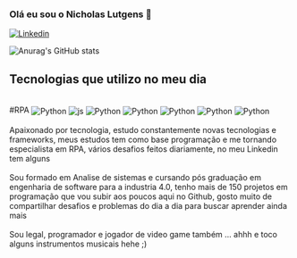 ### Olá eu sou o Nicholas Lutgens 👋


[![Linkedin](https://img.shields.io/badge/LinkedIn-0077B5?style=for-the-badge&logo=linkedin&logoColor=white)](https://www.linkedin.com/in/nicholas-lutgens-21817a101/)

![Anurag's GitHub stats](https://github-readme-stats.vercel.app/api?username=Lutgens&show_icons=true&theme=radical)


## Tecnologias que utilizo no meu dia 

<div style="display: inline_block"><br/>
  #RPA
  <img align="center" alt="Python" src="https://img.shields.io/badge/Python-3776AB?style=for-the-badge&logo=python&logoColor=white" />
   <img align="center" alt="js" src="https://img.shields.io/badge/JavaScript-F7DF1E?style=for-the-badge&logo=javascript&logoColor=black" />
   <img align="center" alt="Python" src="https://img.shields.io/badge/CSS3-1572B6?style=for-the-badge&logo=css3&logoColor=white" />
   <img align="center" alt="Python" src="https://img.shields.io/badge/PHP-777BB4?style=for-the-badge&logo=php&logoColor=white" />
   <img align="center" alt="Python" src="https://img.shields.io/badge/React-20232A?style=for-the-badge&logo=react&logoColor=61DAFB" />
   <img align="center" alt="Python" src="https://img.shields.io/badge/React_Native-20232A?style=for-the-badge&logo=react&logoColor=61DAFB" />
   <img align="center" alt="Python" src="https://img.shields.io/badge/HTML5-E34F26?style=for-the-badge&logo=html5&logoColor=white" />
  
  
  </div>
  <br/>
  Apaixonado por tecnologia, estudo constantemente novas tecnologias e frameworks, meus estudos tem como base programação e me tornando especialista em RPA, vários desafios feitos   diariamente, no meu Linkedin tem alguns <br/><br/>
  Sou formado em Analise de sistemas e cursando pós graduação em engenharia de software para a industria 4.0, tenho mais de 150 projetos em programação que vou subir aos poucos     aqui no Github, gosto muito de compartilhar desafios e problemas do dia a dia para buscar aprender ainda mais 
  <br/><br/>
  Sou legal, programador e jogador de video game também ... ahhh e toco alguns instrumentos musicais hehe  ;) 

